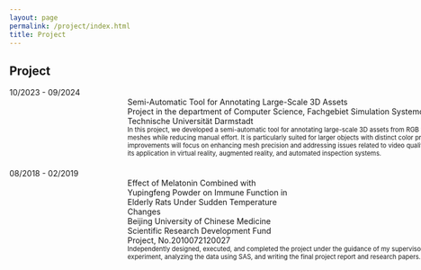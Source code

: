 ```yaml
---
layout: page
permalink: /project/index.html
title: Project
---
```


## Project

<dl>
  <dt style="width: 200px; float: left;">10/2023 - 09/2024</dt>
  <dd style="margin-left: 210px; margin-bottom: 20px; max-width: 1000px; clear: both;">
    <span style="white-space: nowrap;">Semi-Automatic Tool for Annotating Large-Scale 3D Assets</span><br>
    <span style="white-space: nowrap;">Project in the department of Computer Science, Fachgebiet Simulation Systemoptimierung und Robotik</span><br>
    Technische Universität Darmstadt
    <br>
    <span style="font-size: 0.8em; display: block; width: 1000px;">In this project, we developed a semi-automatic tool for annotating large-scale 3D assets from RGB videos, using NeRF, SA3D, and SAM 2. Our approach effectively generates accurate 3D meshes while reducing manual effort. It is particularly suited for larger objects with distinct color profiles, although challenges like motion blur and video instability remain. Future improvements will focus on enhancing mesh precision and addressing issues related to video quality, occlusions, and the use of implicit surface reconstruction methods, aiming to expand its application in virtual reality, augmented reality, and automated inspection systems.</span>
  </dd>

  <dt style="width: 200px; float: left;">08/2018 - 02/2019</dt>
  <dd style="margin-left: 210px; margin-bottom: 20px; max-width: 1000px; clear: both;">
    <span>Effect of Melatonin Combined with Yupingfeng Powder on Immune Function in Elderly Rats Under Sudden Temperature Changes</span><br>
    <span>Beijing University of Chinese Medicine Scientific Research Development Fund Project, No.2010072120027</span><br>
    <span style="font-size: 0.8em; display: block; width: 1000px;">Independently designed, executed, and completed the project under the guidance of my supervisor. Responsibilities included developing the experimental protocol, conducting the experiment, analyzing the data using SAS, and writing the final project report and research papers.</span>
  </dd>
</dl>



